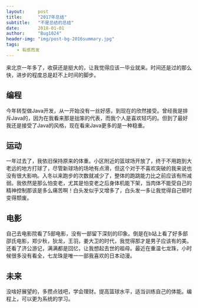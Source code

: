 ```yaml
---
layout:     post
title:      "2017年总结"
subtitle:   "不是总结的总结"
date:       2018-01-01
author:     "Bug1024"
header-img: "img/post-bg-2016summary.jpg"
tags:
    - 有感而发
---
```

来北京一年多了，收获还是挺大的，让我觉得应该一毕业就来。时间还是过的那么快，进步的程度总是赶不上时间的脚步。

## 编程
今年转型做Java开发，从一开始没有一丝好感，到现在的欣然接受。曾经我是排斥Java的，因为在我看来那是拙笨的代表，而我个人是喜欢轻巧的。但到了最好我还是接受了Java的风格，现在看来Java更多的是一种稳重。

## 运动
一年过去了，我依旧保持原来的体重。小区附近的篮球场开放了，终于不用跑到大老远的地方打球了，尽管新球场的场地有点滑，但这个对于不喜欢突破的我来说也没有很大影响。入冬以来跑步的次数就减少了，整体的跑跳能力比之前应该有所减弱。我依然是那么怕变老，尤其是怕变老之后身体机能下架，当肉体不能受自己的精神控制那该是多么痛苦啊！白头发似乎又增多了，白头发一多让我觉得自己顿时变得颓废。

## 电影
自己去电影院看了5部电影，没有一部留下深刻的印象。倒是在b站上看了好多部邵氏电影，郑少秋，狄龙，王羽，姜大卫的时代，我觉得那才是男子应该有的美。还看了济公游记，满满都是回忆，让我想起去世的祖母。最近在重温七龙珠，小时候很多没有看全，七龙珠是唯一一部我喜欢的日本动漫。

## 未来
没啥好展望的，多攒点钱吧，学会理财。提高篮球水平，适当训练自己的体能。编程上，可以更为系统的学习。


